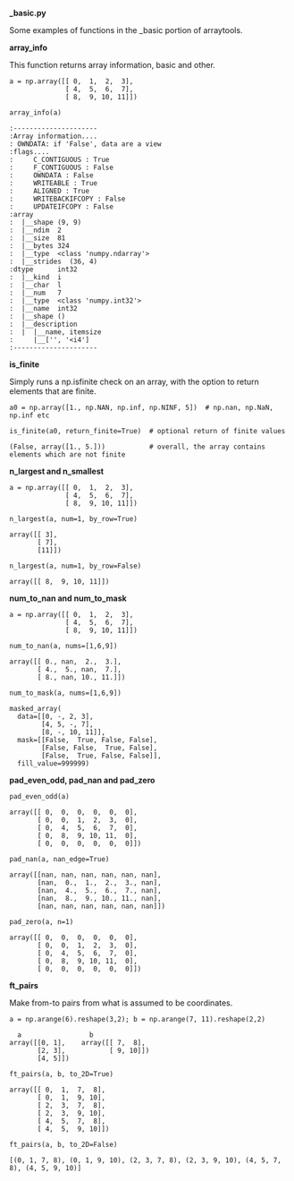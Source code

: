 **_basic.py**

Some examples of functions in the \_basic portion of arraytools.

**array_info**

This function returns array information, basic and other.

```
a = np.array([[ 0,  1,  2,  3],
              [ 4,  5,  6,  7],
              [ 8,  9, 10, 11]])
              
array_info(a)

:---------------------
:Array information....
: OWNDATA: if 'False', data are a view
:flags....
:     C_CONTIGUOUS : True
:     F_CONTIGUOUS : False
:     OWNDATA : False
:     WRITEABLE : True
:     ALIGNED : True
:     WRITEBACKIFCOPY : False
:     UPDATEIFCOPY : False
:array
:  |__shape (9, 9)
:  |__ndim  2
:  |__size  81
:  |__bytes 324
:  |__type  <class 'numpy.ndarray'>
:  |__strides  (36, 4)
:dtype      int32
:  |__kind  i
:  |__char  l
:  |__num   7
:  |__type  <class 'numpy.int32'>
:  |__name  int32
:  |__shape ()
:  |__description
:  |  |__name, itemsize
:     |__['', '<i4']
:---------------------
```

**is_finite**

Simply runs a np.isfinite check on an array, with the option to return elements that are finite.

```
a0 = np.array([1., np.NAN, np.inf, np.NINF, 5])  # np.nan, np.NaN, np.inf etc

is_finite(a0, return_finite=True)  # optional return of finite values

(False, array([1., 5.]))           # overall, the array contains elements which are not finite
```

**n_largest and n_smallest**

```
a = np.array([[ 0,  1,  2,  3],
              [ 4,  5,  6,  7],
              [ 8,  9, 10, 11]])

n_largest(a, num=1, by_row=True)

array([[ 3],
       [ 7],
       [11]])

n_largest(a, num=1, by_row=False)

array([[ 8,  9, 10, 11]])

```

**num_to_nan and num_to_mask**

```
a = np.array([[ 0,  1,  2,  3],
              [ 4,  5,  6,  7],
              [ 8,  9, 10, 11]])

num_to_nan(a, nums=[1,6,9])

array([[ 0., nan,  2.,  3.],
       [ 4.,  5., nan,  7.],
       [ 8., nan, 10., 11.]])

num_to_mask(a, nums=[1,6,9])

masked_array(
  data=[[0, -, 2, 3],
        [4, 5, -, 7],
        [8, -, 10, 11]],
  mask=[[False,  True, False, False],
        [False, False,  True, False],
        [False,  True, False, False]],
  fill_value=999999)
```

**pad_even_odd, pad_nan and pad_zero**

```
pad_even_odd(a)
 
array([[ 0,  0,  0,  0,  0,  0],
       [ 0,  0,  1,  2,  3,  0],
       [ 0,  4,  5,  6,  7,  0],
       [ 0,  8,  9, 10, 11,  0],
       [ 0,  0,  0,  0,  0,  0]])

pad_nan(a, nan_edge=True)

array([[nan, nan, nan, nan, nan, nan],
       [nan,  0.,  1.,  2.,  3., nan],
       [nan,  4.,  5.,  6.,  7., nan],
       [nan,  8.,  9., 10., 11., nan],
       [nan, nan, nan, nan, nan, nan]])

pad_zero(a, n=1)

array([[ 0,  0,  0,  0,  0,  0],
       [ 0,  0,  1,  2,  3,  0],
       [ 0,  4,  5,  6,  7,  0],
       [ 0,  8,  9, 10, 11,  0],
       [ 0,  0,  0,  0,  0,  0]])
```

**ft_pairs**

Make from-to pairs from what is assumed to be coordinates.

```
a = np.arange(6).reshape(3,2); b = np.arange(7, 11).reshape(2,2)

  a                 b
array([[0, 1],    array([[ 7,  8],
       [2, 3],           [ 9, 10]])
       [4, 5]])

ft_pairs(a, b, to_2D=True)

array([[ 0,  1,  7,  8],
       [ 0,  1,  9, 10],
       [ 2,  3,  7,  8],
       [ 2,  3,  9, 10],
       [ 4,  5,  7,  8],
       [ 4,  5,  9, 10]])

ft_pairs(a, b, to_2D=False)

[(0, 1, 7, 8), (0, 1, 9, 10), (2, 3, 7, 8), (2, 3, 9, 10), (4, 5, 7, 8), (4, 5, 9, 10)]
```
